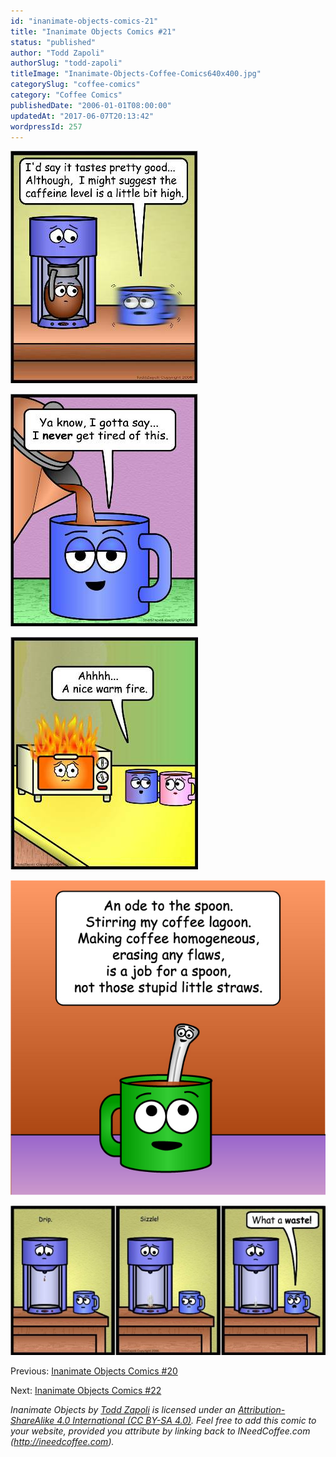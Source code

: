 ```yaml
---
id: "inanimate-objects-comics-21"
title: "Inanimate Objects Comics #21"
status: "published"
author: "Todd Zapoli"
authorSlug: "todd-zapoli"
titleImage: "Inanimate-Objects-Coffee-Comics640x400.jpg"
categorySlug: "coffee-comics"
category: "Coffee Comics"
publishedDate: "2006-01-01T08:00:00"
updatedAt: "2017-06-07T20:13:42"
wordpressId: 257
---
```


![high caffeine](comic-high-caffeine.jpg)

![never get tired](comic-never-get-tired1.jpg)

![warm fire](comic-warm-fire.jpg)

![Ode to Sugar Spoon](21Spoon.jpg)

![what a waste](comic-what-a-waste-650x308.jpg)

Previous: [Inanimate Objects Comics #20](/inanimate-objects-comics-20/)

Next: [Inanimate Objects Comics #22](/inanimate-objects-comics-22/)

_Inanimate Objects by [Todd Zapoli](/) is licensed under an [Attribution-ShareAlike 4.0 International (CC BY-SA 4.0)](https://creativecommons.org/licenses/by-sa/4.0/). Feel free to add this comic to your website, provided you attribute by linking back to INeedCoffee.com (http://ineedcoffee.com)._
